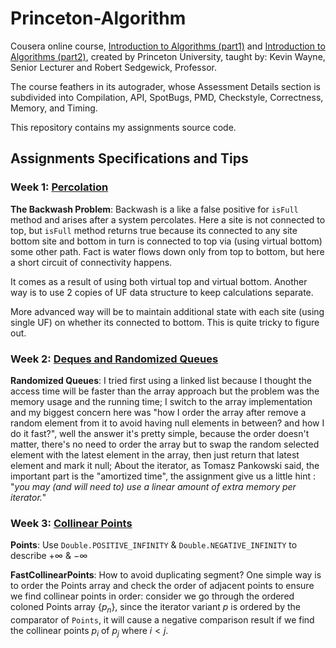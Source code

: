 # Princeton-Algorithm

Cousera online course, [Introduction to Algorithms (part1)](https://www.coursera.org/learn/algorithms-part1) and [Introduction to Algorithms (part2)](https://www.coursera.org/learn/algorithms-part2), created by Princeton University, taught by: Kevin Wayne, Senior Lecturer and Robert Sedgewick, Professor.

The course feathers in its autograder, whose Assessment Details section is subdivided into Compilation, API, SpotBugs, PMD, Checkstyle, Correctness, Memory, and Timing.

This repository contains my assignments source code.

## Assignments Specifications and Tips

### Week 1: [Percolation](https://coursera.cs.princeton.edu/algs4/assignments/percolation/specification.php)

**The Backwash Problem**: Backwash is a like a false positive for `isFull` method and arises after a system percolates. Here a site is not connected to top, but `isFull` method returns true because its connected to any site bottom site and bottom in turn is connected to top via (using virtual bottom) some other path. Fact is water flows down only from top to bottom, but here a short circuit of connectivity happens.

It comes as a result of using both virtual top and virtual bottom. Another way is to use 2 copies of UF data structure to keep calculations separate. 

More advanced way will be to maintain additional state with each site (using single UF) on whether its connected to bottom. This is quite tricky to figure out.

### Week 2: [Deques and Randomized Queues](https://coursera.cs.princeton.edu/algs4/assignments/queues/specification.php)

**Randomized Queues**: I tried first using a linked list because I thought the access time will be faster than the array approach but the problem was the memory usage and the running time; I switch to the array implementation and my biggest concern here was "how I order the array after remove a random element from it to avoid having null elements in between? and how I do it fast?", well the answer it's pretty simple, because the order doesn't matter, there's no need to order the array but to swap the random selected  element with the latest element in the array, then just return that latest element and mark it null; About the iterator, as Tomasz Pankowski said, the important part is the "amortized time", the assignment give us a little hint : "*you may (and will need to) use a linear amount of extra memory per iterator.*" 

### Week 3: [Collinear Points](https://coursera.cs.princeton.edu/algs4/assignments/collinear/specification.php)

**Points**: Use `Double.POSITIVE_INFINITY` & `Double.NEGATIVE_INFINITY` to describe $+\infty$ & $-\infty$

**FastCollinearPoints**: How to avoid duplicating segment? One simple way is to order the Points array and check the order of adjacent points to ensure we find collinear points in order: consider we go through the ordered coloned Points array $\{p_n\}$, since the iterator variant $p$ is ordered by the comparator of `Points`, it will cause a negative comparison result if we find the collinear points $p_i$ of $p_j$  where $i<j$.